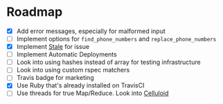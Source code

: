 # Roadmap
- [x] Add error messages, especially for malformed input
- [ ] Implement options for `find_phone_numbers` and `replace_phone_numbers`
- [x] Implement [Stale](https://github.com/probot/stale) for issue
- [ ] Implement Automatic Deployments
- [ ] Look into using hashes instead of array for testing infrastructure
- [ ] Look into using custom rspec matchers
- [ ] Travis badge for marketing
- [x] Use Ruby that's already installed on TravisCI
- [ ] Use threads for true Map/Reduce. Look into [Celluloid](https://github.com/celluloid/celluloid)